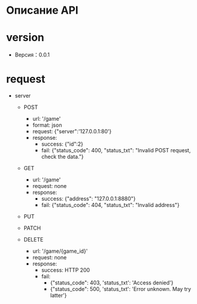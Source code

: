 Описание API
=============

# version
 - Версия：0.0.1

# request
- server
    - POST
        - url: '/game'
        - format: json
        - request: {"server":'127.0.0.1:80'}
        - response:
            - success:  {"id":2}
            - fail:     {"status_code": 400, "status_txt": "Invalid POST request, check the data."}

    - GET
       - url: '/game'
       - request: none
       - response:
            - success: {"address": "127.0.0.1:8880"}
            - fail: {"status_code": 404, "status_txt": "Invalid address"}

    - PUT
    - PATCH
    - DELETE
        - url: '/game/{game_id}'
        - request:  none
        - response:
            - success: HTTP 200
            - fail:
                - {"status_code": 403, 'status_txt': 'Access denied'}
                - {"status_code": 500, 'status_txt': 'Error unknown. May try latter'}
